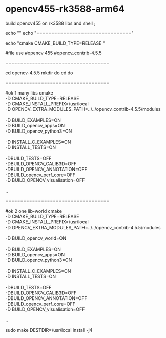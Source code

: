# opencv455-rk3588-arm64
build opencv455 on rk3588 libs and shell ;


echo ""
echo "================================"

echo "cmake CMAKE_BUILD_TYPE=RELEASE "

#file use 
#opencv 455
#opencv_contrib-4.5.5

===================================

cd opencv-4.5.5
mkdir do
cd do

===================================

#ok 1 many libs 
cmake \
	-D CMAKE_BUILD_TYPE=RELEASE  \
	-D CMAKE_INSTALL_PREFIX=/usr/local  \
	-D OPENCV_EXTRA_MODULES_PATH=../../opencv_contrib-4.5.5/modules    \
	\
	-D BUILD_EXAMPLES=ON  \
	-D BUILD_opencv_apps=ON   \
	-D BUILD_opencv_python3=ON  \
	\
	-D INSTALL_C_EXAMPLES=ON \
	-D INSTALL_TESTS=ON \
	\
	-DBUILD_TESTS=OFF  \
	-DBUILD_OPENCV_CALIB3D=OFF  \
	-DBUILD_OPENCV_ANNOTATION=OFF  \
	-DBUILD_opencv_perf_core=OFF  \
	-D BUILD_OPENCV_visualisation=OFF  \
	\
	.. 


===================================

#ok 2 one lib-world
cmake \
	-D CMAKE_BUILD_TYPE=RELEASE  \
	-D CMAKE_INSTALL_PREFIX=/usr/local  \
	-D OPENCV_EXTRA_MODULES_PATH=../../opencv_contrib-4.5.5/modules    \
	\
	-D BUILD_opencv_world=ON   \
	\
	-D BUILD_EXAMPLES=ON  \
	-D BUILD_opencv_apps=ON   \
	-D BUILD_opencv_python3=ON  \
	\
	-D INSTALL_C_EXAMPLES=ON \
	-D INSTALL_TESTS=ON \
	\
	-DBUILD_TESTS=OFF  \
	-DBUILD_OPENCV_CALIB3D=OFF  \
	-DBUILD_OPENCV_ANNOTATION=OFF  \
	-DBUILD_opencv_perf_core=OFF  \
	-D BUILD_OPENCV_visualisation=OFF  \
	\
	.. 
	
sudo make DESTDIR=/usr/local install -j4

